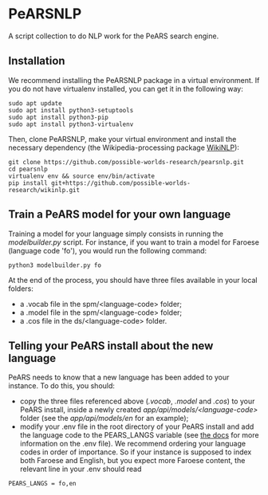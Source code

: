 # PeARSNLP

A script collection to do NLP work for the PeARS search engine.

## Installation

We recommend installing the PeARSNLP package in a virtual environment. If you do not have virtualenv installed, you can get it in the following way: 

```
sudo apt update
sudo apt install python3-setuptools
sudo apt install python3-pip
sudo apt install python3-virtualenv
```

Then, clone PeARSNLP, make your virtual environment and install the necessary dependency (the Wikipedia-processing package [WikiNLP](https://github.com/possible-worlds-research/wikinlp)):

```
git clone https://github.com/possible-worlds-research/pearsnlp.git
cd pearsnlp
virtualenv env && source env/bin/activate
pip install git+https://github.com/possible-worlds-research/wikinlp.git
```

## Train a PeARS model for your own language

Training a model for your language simply consists in running the *modelbuilder.py* script. For instance, if you want to train a model for Faroese (language code 'fo'), you would run the following command:


```
python3 modelbuilder.py fo
```

At the end of the process, you should have three files available in your local folders:

* a .vocab file in the spm/\<language-code\> folder;
* a .model file in the spm/\<language-code\> folder;
* a .cos file in the ds/\<language-code\> folder.


## Telling your PeARS install about the new language

PeARS needs to know that a new language has been added to your instance. To do this, you should:

* copy the three files referenced above (*.vocab*, *.model* and *.cos*) to your PeARS install, inside a newly created *app/api/models/\<language-code\>* folder (see the *app/api/models/en* for an example);
* modify your .env file in the root directory of your PeARS install and add the language code to the PEARS_LANGS variable (see [the docs](https://pears.readthedocs.io/en/latest/dotenv.html#language-settings) for more information on the .env file). We recommend ordering your language codes in order of importance. So if your instance is supposed to index both Faroese and English, but you expect more Faroese content, the relevant line in your .env should read

```
PEARS_LANGS = fo,en
```

